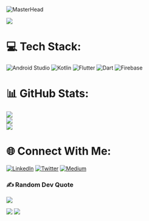 ![MasterHead](https://pbs.twimg.com/profile_banners/3024111438/1662808001/1080x360)

[![](https://visitcount.itsvg.in/api?id=ronakparmar533&icon=0&color=3)](https://visitcount.itsvg.in)

# 💻 Tech Stack:
![Android Studio](https://img.shields.io/badge/Android%20Studio-3DDC84.svg?style=for-the-badge&logo=android-studio&logoColor=white) ![Kotlin](https://img.shields.io/badge/kotlin-%230095D5.svg?style=for-the-badge&logo=kotlin&logoColor=white) ![Flutter](https://img.shields.io/badge/Flutter-%2302569B.svg?style=for-the-badge&logo=Flutter&logoColor=white)
![Dart](https://img.shields.io/badge/dart-%230175C2.svg?style=for-the-badge&logo=dart&logoColor=white) ![Firebase](https://img.shields.io/badge/Firebase-039BE5?style=for-the-badge&logo=Firebase&logoColor=white)
# 📊 GitHub Stats:
![](https://github-readme-stats.vercel.app/api?username=HeyRonak&theme=material-palenight&hide_border=true&include_all_commits=false&count_private=false)<br/>
![](https://github-readme-streak-stats.herokuapp.com/?user=HeyRonak&theme=material-palenight&hide_border=true)<br/>
![](https://github-readme-stats.vercel.app/api/top-langs/?username=HeyRonak&theme=material-palenight&hide_border=true&include_all_commits=false&count_private=false&layout=compact)

# 🌐 Connect With Me:
[![LinkedIn](https://img.shields.io/badge/linkedin-%230077B5.svg?style=for-the-badge&logo=linkedin&logoColor=white)](https://linkedin.com/in/Ronak-priyadarshi-343574221)  [![Twitter](https://img.shields.io/badge/Twitter-%231DA1F2.svg?style=for-the-badge&logo=Twitter&logoColor=white)](https://twitter.com/HeyRonak11)
 [![Medium](https://img.shields.io/badge/Medium-12100E?style=for-the-badge&logo=medium&logoColor=white)](https://medium.com/@HeyRonak)

### ✍️ Random Dev Quote
![](https://quotes-github-readme.vercel.app/api?type=horizontal&theme=radical)



![](https://raw.githubusercontent.com/BrunnerLivio/brunnerlivio/master/images/marquee.svg)
![](https://camo.githubusercontent.com/824775b7c65b78d9ec06a98173140b826eb32dc36f066f1a9659c8567308c0db/68747470733a2f2f63617073756c652d72656e6465722e76657263656c2e6170702f6170693f747970653d776176696e6726636f6c6f723d6772616469656e74266865696768743d36302673656374696f6e3d666f6f7465722677696474683d313030)
